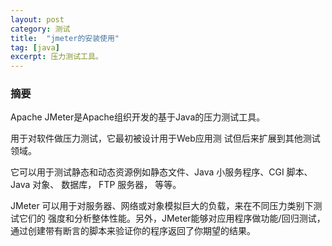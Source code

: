 ```yaml
---
layout: post
category: 测试
title:  "jmeter的安装使用"
tag: [java]
excerpt: 压力测试工具。
---
```


### 摘要

Apache JMeter是Apache组织开发的基于Java的压力测试工具。

用于对软件做压力测试，它最初被设计用于Web应用测 试但后来扩展到其他测试领域。 

它可以用于测试静态和动态资源例如静态文件、Java 小服务程序、CGI 脚本、Java 对象、 数据库， FTP 服务器， 等等。

JMeter 可以用于对服务器、网络或对象模拟巨大的负载，来在不同压力类别下测试它们的 强度和分析整体性能。另外，JMeter能够对应用程序做功能/回归测试，通过创建带有断言的脚本来验证你的程序返回了你期望的结果。
